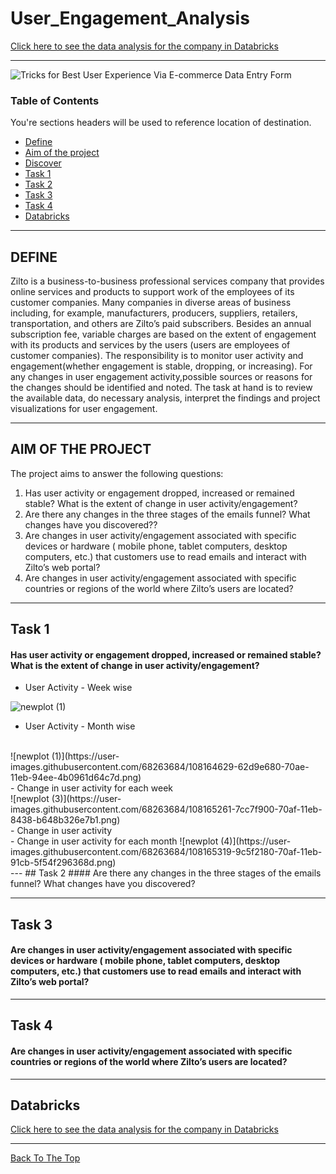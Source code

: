 # User_Engagement_Analysis

[Click here to see the data analysis for the company in Databricks](https://databricks-prod-cloudfront.cloud.databricks.com/public/4027ec902e239c93eaaa8714f173bcfc/3839454205680965/632151243528397/573016260412799/latest.html)


---
![Tricks for Best User Experience Via E-commerce Data Entry Form](https://user-images.githubusercontent.com/68263684/108158546-623b5300-70a2-11eb-86ab-b8a49529b12b.jpg)

### Table of Contents
You're sections headers will be used to reference location of destination.

- [Define](#Define)
- [Aim of the project](#AIM-OF-THE-PROJECT)
- [Discover](#Discover)
- [Task 1](#Task-1)
- [Task 2](#Task-2)
- [Task 3](#Task-3)
- [Task 4](#Task-4)
- [Databricks](#Databricks)

---

## DEFINE

Zilto is a business-to-business professional services company that provides online services and products to support work of the employees of its customer companies. Many companies in diverse areas of business including, for example, manufacturers, producers, suppliers, retailers, transportation, and others are Zilto’s paid subscribers. Besides an annual subscription fee, variable charges are based on the extent of engagement with its products and services by the users (users are employees of customer companies).
The responsibility is to monitor user activity and engagement(whether engagement is stable, dropping, or increasing). For any changes in user engagement activity,possible sources or reasons for the changes should be identified and noted. The task at hand is to review the available data, do necessary analysis, interpret the findings and project visualizations for user engagement.

---
## AIM OF THE PROJECT

The project aims to answer the following questions:<br>
1. Has user activity or engagement dropped, increased or remained stable? What is the extent of change in user activity/engagement?<br>
2. Are there any changes in the three stages of the emails funnel? What changes have you discovered??<br>
3. Are changes in user activity/engagement associated with specific devices or hardware ( mobile phone, tablet computers, desktop computers, etc.)  that customers use to read emails and interact with Zilto’s  web portal?<br>
4. Are changes in user activity/engagement associated with specific countries or regions of the world where Zilto’s  users are located?<br>
---
## Task 1 
#### Has user activity or engagement dropped, increased or remained stable? What is the extent of change in user activity/engagement?
- User Activity - Week wise 
 
![newplot (1)](https://user-images.githubusercontent.com/68263684/108164197-8f413300-70ad-11eb-9e0e-41262352238c.png)

 - User Activity - Month wise
  <br>
![newplot (1)](https://user-images.githubusercontent.com/68263684/108164629-62d9e680-70ae-11eb-94ee-4b0961d64c7d.png)
  <br>
- Change in user activity for each week
  <br>
![newplot (3)](https://user-images.githubusercontent.com/68263684/108165261-7cc7f900-70af-11eb-8438-b648b326e7b1.png)

  <br>
- Change in user activity 
  <br>
 - Change in user activity for each month
![newplot (4)](https://user-images.githubusercontent.com/68263684/108165319-9c5f2180-70af-11eb-91cb-5f54f296368d.png)
  <br>
---
## Task 2
#### Are there any changes in the three stages of the emails funnel? What changes have you discovered? 


---
## Task 3
#### Are changes in user activity/engagement associated with specific devices or hardware ( mobile phone, tablet computers, desktop computers, etc.) that customers use to read emails and interact with Zilto’s web portal?



---
## Task 4
#### Are changes in user activity/engagement associated with specific countries or regions of the world where Zilto’s users are located?

---
## Databricks

[Click here to see the data analysis for the company in Databricks](https://databricks-prod-cloudfront.cloud.databricks.com/public/4027ec902e239c93eaaa8714f173bcfc/3839454205680965/632151243528397/573016260412799/latest.html)

---
[Back To The Top](#User_Engagement_Analysis)

